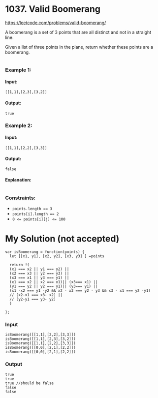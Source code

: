 # 1037. Valid Boomerang

https://leetcode.com/problems/valid-boomerang/

A boomerang is a set of 3 points that are all distinct and not in a straight line.

Given a list of three points in the plane, return whether these points are a boomerang.

#

### Example 1:

#### Input: 
`[[1,1],[2,3],[3,2]]`
#### Output: 
`true`

### Example 2:
#### Input: 
`[[1,1],[2,2],[3,3]]`
#### Output: 
`false`
#### Explanation: 


#
### Constraints:

- `points.length == 3`
- `points[i].length == 2`
- `0 <= points[i][j] <= 100`


# My Solution (not accepted)

```
var isBoomerang = function(points) {
  let [[x1, y1], [x2, y2], [x3, y3] ] =points

  return !(
  (x1 === x2 || y1 === y2) || 
  (x2 === x3 || y2 === y3) || 
  (x3 === x1 || y3 === y1) || 
  (x1 === x2 || x2 === x1)|| (x3=== x1) || 
  (y1 === y2 || y2 === y1)|| (y3=== y1) ||
  (x1 -x2 === y1 -y2 && x2 - x3 === y2 - y3 && x3 - x1 === y2 -y1)
  // (x2-x1 === x3- x2) ||
  // (y2-y1 === y3- y2) 
  )

};
```

### Input
```
isBoomerang([[1,1],[2,2],[3,3]])
isBoomerang([[1,1],[2,3],[3,2]])
isBoomerang([[1,1],[2,2],[3,3]])
isBoomerang([[0,0],[2,1],[2,2]])
isBoomerang([[0,0],[2,1],[2,2]])
```

### Output

```
true
true
true //should be false
false
false
```

